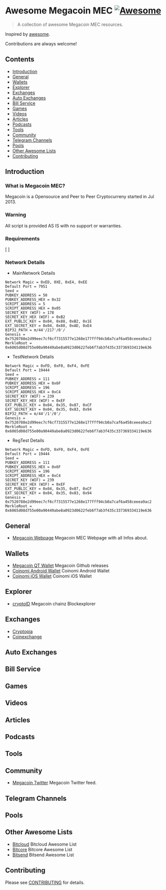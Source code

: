 # Awesome Megacoin MEC [![Awesome](https://awesome.re/badge.svg)](https://awesome.re)

> A collection of awesome Megacoin MEC resources.

Inspired by [awesome](https://github.com/sindresorhus/awesome).

Contributions are always welcome! 

## Contents
* [Introduction](#introduction)
* [General](#general)
* [Wallets](#wallets)
* [Explorer](#explorer)
* [Exchanges](#exchanges)
* [Auto Exchanges](#auto-exchanges)
* [Bill Service](#bill-service)
* [Games](#games)
* [Videos](#videos)
* [Articles](#articles)
* [Podcasts](#podcasts)
* [Tools](#tools)
* [Community](#community)
* [Telegram Channels](#telegram-channels)
* [Pools](#pools)
* [Other Awesome Lists](#other-awesome-lists)
* [Contributing](#contributing)

## Introduction
### What is Megacoin MEC?
Megacoin is a Opensource and Peer to Peer Cryptocurreny started in Jul 2013.

### Warning
All script is provided AS IS with no support or warranties.

### Requirements
[ ]

### Network Details
* MainNetwork Details
```
Network Magic = 0xED, 0XE, 0xE4, 0xEE
Default Port = 7951
Seed = 
PUBKEY_ADDRESS = 50
PUBKEY_ADDRESS_HEX = 0x32 
SCRIPT_ADDRESS = 5
SCRIPT_ADDRESS_HEX = 0x05
SECRET_KEY (WIF) = 178
SECRET_KEY_HEX (WIF) = 0xB2
EXT_PUBLIC_KEY = 0x04, 0x88, 0xB2, 0x1E
EXT_SECRET_KEY = 0x04, 0x88, 0xAD, 0xE4
BIP32_PATH = m/44'/217'/0'/
Genesis = 0x7520788e2d99eec7cf6cf7315577e1268e177fff94cb0a7caf6a458ceeea9ac2
MerkleRoot = 0x6065d08d755e00a90449abe8a0923d0622feb6f7ab3f435c337369334119e636
```
* TestNetwork Details
```
Network Magic = 0xFD, 0xF0, 0xF4, 0xFE
Default Port = 19444
Seed = 
PUBKEY_ADDRESS = 111
PUBKEY_ADDRESS_HEX = 0x6F
SCRIPT_ADDRESS = 196
SCRIPT_ADDRESS_HEX = 0xC4
SECRET_KEY (WIF) = 239
SECRET_KEY_HEX (WIF) = 0xEF
EXT_PUBLIC_KEY = 0x04, 0x35, 0x87, 0xCF
EXT_SECRET_KEY = 0x04, 0x35, 0x83, 0x94
BIP32_PATH = m/44'/1'/0'/
Genesis = 0x7520788e2d99eec7cf6cf7315577e1268e177fff94cb0a7caf6a458ceeea9ac2
MerkleRoot = 0x6065d08d755e00a90449abe8a0923d0622feb6f7ab3f435c337369334119e636
```
* RegTest Details
```
Network Magic = 0xFD, 0xF0, 0xF4, 0xFE
Default Port = 19444
Seed =
PUBKEY_ADDRESS = 111
PUBKEY_ADDRESS_HEX = 0x6F
SCRIPT_ADDRESS = 196
SCRIPT_ADDRESS_HEX = 0xC4
SECRET_KEY (WIF) = 239
SECRET_KEY_HEX (WIF) = 0xEF
EXT_PUBLIC_KEY = 0x04, 0x35, 0x87, 0xCF
EXT_SECRET_KEY = 0x04, 0x35, 0x83, 0x94
Genesis = 0x7520788e2d99eec7cf6cf7315577e1268e177fff94cb0a7caf6a458ceeea9ac2
MerkleRoot = 0x6065d08d755e00a90449abe8a0923d0622feb6f7ab3f435c337369334119e636
```

## General
* [Megacoin Webpage](https://megacoin.eu/) Megacoin MEC Webpage with all Infos about.

## Wallets
* [Megacoin QT Wallet](https://github.com/LIMXTEC/Megacoin/releases) Megacoin Github releases
* [Coinomi Android Wallet](https://play.google.com/store/apps/details?id=com.coinomi.wallet) Coinomi Android Wallet
* [Coinomi iOS Wallet](https://itunes.apple.com/app/coinomi-wallet/id1333588809) Coinomi iOS Wallet

## Explorer
* [cryptoID](https://chainz.cryptoid.info/mec/) Megacoin chainz Blockexplorer

## Exchanges
* [Cryptopia](https://www.cryptopia.co.nz/Exchange/?market=MEC_BTC)
* [Coinexchange](https://www.coinexchange.io/market/MEC/BTC)


## Auto Exchanges

## Bill Service

## Games

## Videos

## Articles

## Podcasts

## Tools

## Community
* [Megacoin Twitter](https://twitter.com/megacoin_mec) Megacoin Twitter feed.

## Telegram Channels

## Pools

## Other Awesome Lists
* [Bitcloud](https://github.com/LIMXTEC/awesome-bitcloud-btdx/) Bitcloud Awesome List
* [Bitcore](https://github.com/LIMXTEC/awesome-bitcore-btx/) Bitcore Awesome List
* [Bitsend](https://github.com/LIMXTEC/awesome-bitsend-bsd/) Bitsend Awesome List

## Contributing
Please see [CONTRIBUTING](https://github.com/LIMXTEC/awesome-megacoin-mec/blob/master/contributing.md) for details.
